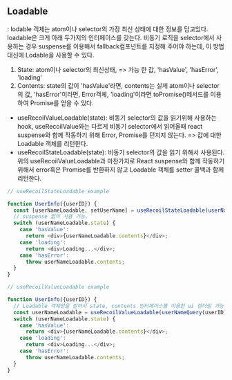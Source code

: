 ## Loadable

: lodable 객체는 atom이나 selector의 가장 최신 상태에 대한 정보를 담고있다. loadable은 크게 아래 두가지의 인터페이스를 갖는다. 비동기 로직을 selector에서 사용하는 경우 suspense를 이용해서 fallback컴포넌트를 지정해 주어야 하는데, 이 방법 대신에 Lodable을 사용할 수 있다.

1. State: atom이나 selector의 최신상태, => 가능 한 값, 'hasValue', 'hasError', 'loading'
2. Contents: state의 값이 'hasValue'라면, contents는 실제 atom이나 selector의 값, 'hasError'이라면, Error객체, 'loading'이라면 toPromise()메서드를 이용하여 Promise를 얻을 수 있다.



* useRecoilValueLoadable(state): 비동기 selector의 값을 읽기위해 사용하는 hook, useRecoilValue와는 다르게 비동기 selector에서 읽어올때 react suspense와 함께 작동하기 위해 Error, Promise를 던지지 않는다. => 값에 대한 Loadable 객체를 리턴한다.
* useRecoilStateLoadable(state): 비동기 selector의 값을 읽기 위해서 사용된다. 위의 useRecoilValueLoadable과 마찬가지로 React suspense와 함께 작동하기 위해서 error혹은 Promise를 반환하지 않고 Loadable 객체를 setter 콜백과 함께 리턴한다.

```javascript
// useRecoilStateLoadable example

function UserInfo({userID}) {
  const [userNameLoadable, setUserName] = useRecoilStateLoadable(userNameQuery(userID));
  // suspense 없이 사용 가능.
  switch (userNameLoadable.state) {
    case 'hasValue':
      return <div>{userNameLoadable.contents}</div>;
    case 'loading':
      return <div>Loading...</div>;
    case 'hasError':
      throw userNameLoadable.contents;
  }
}
```

```javascript
// useRecoilValueLoadable example

function UserInfo({userID}) {
  // Loadable 객체만을 받아서 state, contents 인터페이스를 이용한 ui 렌더링 가능.
  const userNameLoadable = useRecoilValueLoadable(userNameQuery(userID));
  switch (userNameLoadable.state) {
    case 'hasValue':
      return <div>{userNameLoadable.contents}</div>;
    case 'loading':
      return <div>Loading...</div>;
    case 'hasError':
      throw userNameLoadable.contents;
  }
}
```

